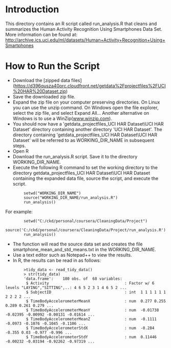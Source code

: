 # Introduction

This directory contains an R script called run_analysis.R that cleans and summarizes the Human Activity Recognition Using Smartphones Data Set.  More information can be found at: http://archive.ics.uci.edu/ml/datasets/Human+Activity+Recognition+Using+Smartphones

# How to Run the Script
* Download the [zipped data files] (https://d396qusza40orc.cloudfront.net/getdata%2Fprojectfiles%2FUCI%20HAR%20Dataset.zip) 
* Save the downloaded zip file.
* Expand the zip file on your computer preserving directories.  On Linux you can use the unzip command. On Windows open the file explorer, select the zip file, and select Expand All...  Another alternative on Windows is to use a WinZip(www.winzip.com).  
* You should now have a 'getdata_projectfiles_UCI HAR Dataset\UCI HAR Dataset' directory containing another directory 'UCI HAR Dataset'.  The directory containing 'getdata_projectfiles_UCI HAR Dataset\UCI HAR Dataset' will be referred to as WORKING_DIR_NAME in subsequent steps.
* Open R
* Download the run_analysis.R script.  Save it to the directory WORKING_DIR_NAME.
* Execute the following R command to set the working directory to the directory getdata_projectfiles_UCI HAR Dataset\UCI HAR Dataset containing the expanded data file, source the script, and execute the script.
````
        setwd("WORKING_DIR_NAME")
        source("WORKING_DIR_NAME/run_analysis.R")
        run_analysis()
````
For example:
````
        setwd("C:/ckd/personal/coursera/CleaningData/Project")
        source('C:/ckd/personal/coursera/CleaningData/Project/run_analysis.R')
        run_analysis()
````
* The function will read the source data set and creates the file smartphone_mean_and_std_means.txt in the WORKING_DIR_NAME.
* Use a text editor such as Notepad++ to view the results.
* In R, the results can be read in as follows:
````
        >tidy_data <- read_tidy_data()
        > str(tidy_data)
        'data.frame':    180 obs. of  68 variables:
         $ Activity                                 : Factor w/ 6 levels "LAYING","SITTING",..: 4 6 5 2 3 1 4 6 5 2 ...
         $ SubjectID                                : int  1 1 1 1 1 1 2 2 2 2 ...
         $ TimeBodyAccelerometerMeanX               : num  0.277 0.255 0.289 0.261 0.279 ...
         $ TimeBodyAccelerometerMeanY               : num  -0.01738 -0.02395 -0.00992 -0.00131 -0.01614 ...
         $ TimeBodyAccelerometerMeanZ               : num  -0.1111 -0.0973 -0.1076 -0.1045 -0.1106 ...
         $ TimeBodyAccelerometerStdX                : num  -0.284 -0.355 0.03 -0.977 -0.996 ...
         $ TimeBodyAccelerometerStdY                : num  0.11446 -0.00232 -0.03194 -0.92262 -0.97319 ...
````
